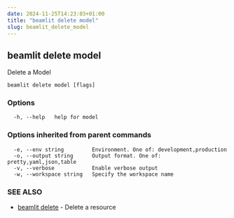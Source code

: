 ```yaml
---
date: 2024-11-25T14:23:03+01:00
title: "beamlit delete model"
slug: beamlit_delete_model
---
```

## beamlit delete model

Delete a Model

```
beamlit delete model [flags]
```

### Options

```
  -h, --help   help for model
```

### Options inherited from parent commands

```
  -e, --env string         Environment. One of: development,production
  -o, --output string      Output format. One of: pretty,yaml,json,table
  -v, --verbose            Enable verbose output
  -w, --workspace string   Specify the workspace name
```

### SEE ALSO

* [beamlit delete](beamlit_delete.md)	 - Delete a resource

